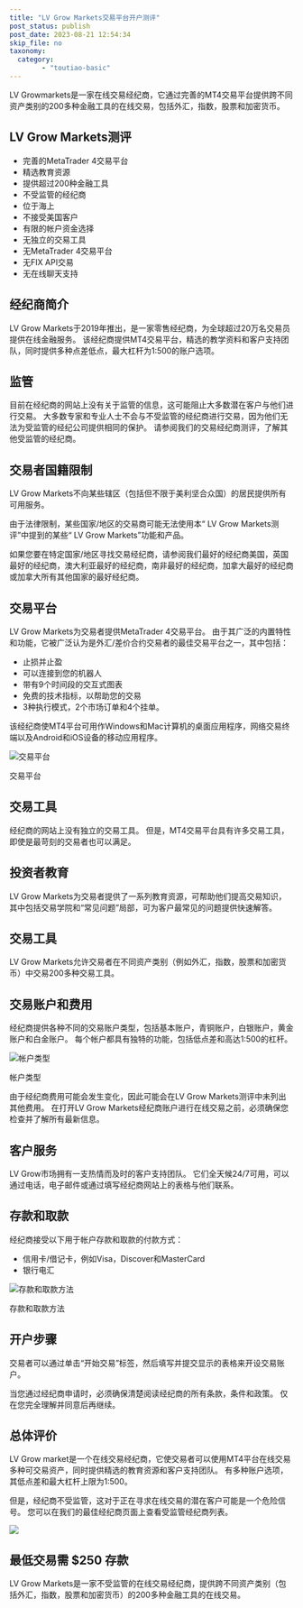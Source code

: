 ```yaml
---
title: "LV Grow Markets交易平台开户测评"
post_status: publish
post_date: 2023-08-21 12:54:34
skip_file: no
taxonomy:
  category:
        - "toutiao-basic"
---
```


LV Growmarkets是一家在线交易经纪商，它通过完善的MT4交易平台提供跨不同资产类别的200多种金融工具的在线交易，包括外汇，指数，股票和加密货币。

## LV Grow Markets测评

- 完善的MetaTrader 4交易平台
- 精选教育资源
- 提供超过200种金融工具
- 不受监管的经纪商
- 位于海上
- 不接受美国客户
- 有限的帐户资金选择
- 无独立的交易工具
- 无MetaTrader 4交易平台
- 无FIX API交易
- 无在线聊天支持

## 经纪商简介

LV Grow Markets于2019年推出，是一家零售经纪商，为全球超过20万名交易员提供在线金融服务。 该经纪商提供MT4交易平台，精选的教学资料和客户支持团队，同时提供多种点差低点，最大杠杆为1:500的账户选项。

## 监管

目前在经纪商的网站上没有关于监管的信息，这可能阻止大多数潜在客户与他们进行交易。 大多数专家和专业人士不会与不受监管的经纪商进行交易，因为他们无法为受监管的经纪公司提供相同的保护。 请参阅我们的交易经纪商测评，了解其他受监管的经纪商。

## 交易者国籍限制

LV Grow Markets不向某些辖区（包括但不限于美利坚合众国）的居民提供所有可用服务。

由于法律限制，某些国家/地区的交易商可能无法使用本“ LV Grow Markets测评”中提到的某些“ LV Grow Markets”功能和产品。

如果您要在特定国家/地区寻找交易经纪商，请参阅我们最好的经纪商美国，英国最好的经纪商，澳大利亚最好的经纪商，南非最好的经纪商，加拿大最好的经纪商或加拿大所有其他国家的最好经纪商。

## 交易平台

LV Grow Markets为交易者提供MetaTrader 4交易平台。 由于其广泛的内置特性和功能，它被广泛认为是外汇/差价合约交易者的最佳交易平台之一，其中包括：

- 止损并止盈
- 可以连接到您的机器人
- 带有9个时间段的交互式图表
- 免费的技术指标，以帮助您的交易
- 3种执行模式，2个市场订单和4个挂单。

该经纪商使MT4平台可用作Windows和Mac计算机的桌面应用程序，网络交易终端以及Android和iOS设备的移动应用程序。

![交易平台](https://cdn.fendou.la/funstoutiao/2020/11/LV-Grow-Markets-Review-Trading-Platform-.jpg "交易平台")

交易平台

## 交易工具

经纪商的网站上没有独立的交易工具。 但是，MT4交易平台具有许多交易工具，即使是最苛刻的交易者也可以满足。

## 投资者教育

LV Grow Markets为交易者提供了一系列教育资源，可帮助他们提高交易知识，其中包括交易学院和“常见问题”局部，可为客户最常见的问题提供快速解答。

## 交易工具

LV Grow Markets允许交易者在不同资产类别（例如外汇，指数，股票和加密货币）中交易200多种交易工具。

## 交易账户和费用

经纪商提供各种不同的交易账户类型，包括基本账户，青铜账户，白银账户，黄金账户和白金账户。 每个帐户都具有独特的功能，包括低点差和高达1:500的杠杆。

![帐户类型](https://cdn.fendou.la/funstoutiao/2020/11/LV-Grow-Markets-Review-Account-Types-1024x439.jpg "帐户类型")

帐户类型

由于经纪商费用可能会发生变化，因此可能会在LV Grow Markets测评中未列出其他费用。 在打开LV Grow Markets经纪商账户进行在线交易之前，必须确保您检查并了解所有最新信息。

## 客户服务

LV Grow市场拥有一支热情而及时的客户支持团队。 它们全天候24/7可用，可以通过电话，电子邮件或通过填写经纪商网站上的表格与他们联系。

## 存款和取款

经纪商接受以下用于帐户存款和取款的付款方式：

- 信用卡/借记卡，例如Visa，Discover和MasterCard
- 银行电汇

![存款和取款方法](https://cdn.fendou.la/funstoutiao/2020/11/LV-Grow-Markets-Review-Deposit-And-Withdrawal-Methods-1024x131.jpg "存款和取款方法")

存款和取款方法

## 开户步骤

交易者可以通过单击“开始交易”标签，然后填写并提交显示的表格来开设交易账户。

当您通过经纪商申请时，必须确保清楚阅读经纪商的所有条款，条件和政策。 仅在您完全理解并同意后再继续。

## 总体评价

LV Grow market是一个在线交易经纪商，它使交易者可以使用MT4平台在线交易多种可交易资产，同时提供精选的教育资源和客户支持团队。 有多种账户选项，其低点差和最大杠杆上限为1:500。

但是，经纪商不受监管，这对于正在寻求在线交易的潜在客户可能是一个危险信号。 您可以在我们的最佳经纪商页面上查看受监管经纪商列表。

![](https://cdn.fendou.la/funstoutiao/2020/11/LV-Grow-Markets.png)

## 最低交易需 $250 存款

LV Grow Markets是一家不受监管的在线交易经纪商，提供跨不同资产类别（包括外汇，指数，股票和加密货币）的200多种金融工具的在线交易。
